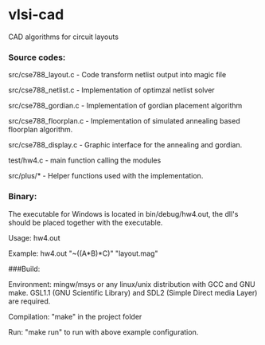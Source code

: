 # vlsi-cad
CAD algorithms for circuit layouts

### Source codes:

src/cse788_layout.c     - Code transform netlist output into magic file

src/cse788_netlist.c    - Implementation of optimzal netlist solver

src/cse788_gordian.c    - Implementation of gordian placement algorithm

src/cse788_floorplan.c  - Implementation of simulated annealing based floorplan algorithm.

src/cse788_display.c    - Graphic interface for the annealing and gordian.

test/hw4.c              - main function calling the modules

src/plus/*              - Helper functions used with the implementation.

### Binary:

The executable for Windows is located in bin/debug/hw4.out, the dll's should be placed together with the executable.

Usage: hw4.out <FUNCTION> <OUTPUT>

Example: hw4.out "~((A*B)*C)" "layout.mag"

###Build:

Environment: mingw/msys or any linux/unix distribution with GCC and GNU make. GSL1.1 (GNU Scientific Library) and SDL2 (Simple Direct media Layer) are required.

Compilation: "make" in the project folder

Run: "make run" to run with above example configuration.
